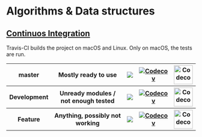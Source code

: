# Algorithms & Data structures

## [Continuos Integration](https://travis-ci.org/pauljohanneskraft/Algorithms-and-Data-structures)

Travis-CI builds the project on macOS and Linux. 
Only on macOS, the tests are run.

<table>
    <tr> 
        <th>master</th>
        <th>Mostly ready to use</th>
        <th> <a href="https://travis-ci.org/pauljohanneskraft/Algorithms-and-Data-structures/branches"> <img src="https://travis-ci.org/pauljohanneskraft/Algorithms-and-Data-structures.svg?branch=master"> </a> </th>
        <th> 
            <a href="https://codecov.io/gh/pauljohanneskraft/Algorithms-and-Data-structures/branch/master"> 
            <img src="https://codecov.io/gh/pauljohanneskraft/Algorithms-and-Data-structures/branch/master/graph/badge.svg" alt="Codecov" />
            </a>
        </th><th>
            <a href="https://codecov.io/gh/pauljohanneskraft/Algorithms-and-Data-structures/branch/master"> 
            <img src="https://codecov.io/gh/pauljohanneskraft/Algorithms-and-Data-structures/branch/master/graphs/sunburst.svg" height="50" width="50" alt="Codecov" />
            </a> 
        </th>
    </tr>
    <tr> 
        <th>Development</th>
        <th>Unready modules / not enough tested</th>
        <th> <a href="https://travis-ci.org/pauljohanneskraft/Algorithms-and-Data-structures/branches"> <img src="https://travis-ci.org/pauljohanneskraft/Algorithms-and-Data-structures.svg?branch=Development"> </a> </th>
        <th> <a href="https://codecov.io/gh/pauljohanneskraft/Algorithms-and-Data-structures/branch/Development"> 
            <img src="https://codecov.io/gh/pauljohanneskraft/Algorithms-and-Data-structures/branch/Development/graph/badge.svg" alt="Codecov" />
        </a> </th><th>
            <a href="https://codecov.io/gh/pauljohanneskraft/Algorithms-and-Data-structures/branch/Development"> 
            <img src="https://codecov.io/gh/pauljohanneskraft/Algorithms-and-Data-structures/branch/Development/graphs/sunburst.svg" height="50" width="50" alt="Codecov" />
            </a> 
        </th>
    </tr>
    <tr> 
        <th>Feature</th>
        <th>Anything, possibly not working</th>
        <th> <a href="https://travis-ci.org/pauljohanneskraft/Algorithms-and-Data-structures/branches"> <img src="https://travis-ci.org/pauljohanneskraft/Algorithms-and-Data-structures.svg?branch=Feature"> </a> </th>
        <th> <a href="https://codecov.io/gh/pauljohanneskraft/Algorithms-and-Data-structures/branch/Feature"> 
            <img src="https://codecov.io/gh/pauljohanneskraft/Algorithms-and-Data-structures/branch/Feature/graph/badge.svg" alt="Codecov" />
        </a> </th><th>
            <a href="https://codecov.io/gh/pauljohanneskraft/Algorithms-and-Data-structures/branch/Feature"> 
            <img src="https://codecov.io/gh/pauljohanneskraft/Algorithms-and-Data-structures/branch/Feature/graphs/sunburst.svg" height="50" width="50" alt="Codecov" />
            </a> 
        </th>
    </tr>
</table>
